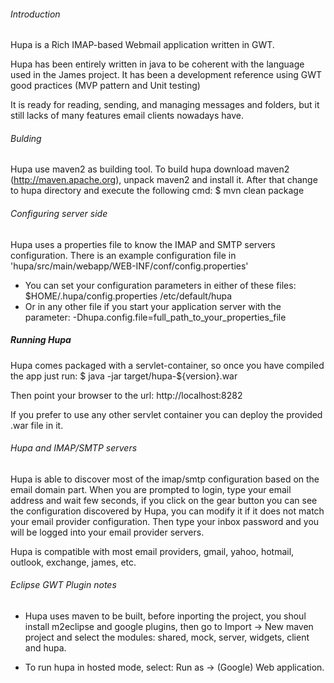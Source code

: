 
###### Introduction ######
Hupa is a Rich IMAP-based Webmail application written in GWT.

Hupa has been entirely written in java to be coherent with the language used in the James project.
It has been a development reference using GWT good practices (MVP pattern and Unit testing)

It is ready for reading, sending,  and managing messages and folders, but it still lacks of many features email clients nowadays have.

###### Bulding ######
Hupa use maven2 as building tool. To build hupa download maven2 (http://maven.apache.org), unpack maven2 and install it.
After that change to hupa directory and execute the following cmd:
$ mvn clean package

###### Configuring server side  ########
Hupa uses a properties file to know the IMAP and SMTP servers configuration.
There is an example configuration file in 'hupa/src/main/webapp/WEB-INF/conf/config.properties'

- You can set your configuration parameters in either of these files:
  $HOME/.hupa/config.properties
  /etc/default/hupa
- Or in any other file if you start your application server with the parameter:
  -Dhupa.config.file=full_path_to_your_properties_file

##### Running Hupa #####
Hupa comes packaged with a servlet-container, so once you have compiled the app just run:
$ java -jar target/hupa-${version}.war

Then point your browser to the url:
http://localhost:8282

If you prefer to use any other servlet container you can deploy the provided .war file in it.

###### Hupa and IMAP/SMTP servers  #################
Hupa is able to discover most of the imap/smtp configuration based on the email domain part.
When you are prompted to login, type your email address and wait few seconds, if you click on the
gear button you can see the configuration discovered by Hupa, you can modify it if it does not match
your email provider configuration. Then type your inbox password and you will be logged into your
email provider servers.

Hupa is compatible with most email providers, gmail, yahoo, hotmail, outlook, exchange, james, etc.

###### Eclipse GWT Plugin notes ################
- Hupa uses maven to be built, before inporting the project, you shoul install m2eclipse
and google plugins, then go to Import -> New maven project and select the modules:
shared, mock, server, widgets, client and hupa.

- To run hupa in hosted mode, select: Run as -> (Google) Web application.
